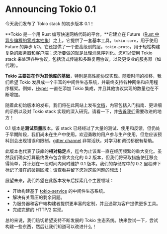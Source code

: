 # Announcing Tokio 0.1

今天我们发布了 Tokio stack 的初步版本 0.1！

**Tokio 是一个用 Rust 编写快速网络代码的平台。**它建立在 Future（[Rust 中异步编程的零成本抽象](http://aturon.github.io/blog/2016/08/11/futures/)）之上。它提供了一套基本工具，`tokio-core`，用于使用 Future 的异步 I/O。它还提供了一个更高级别的层，`tokio-proto`，用于轻松构建复杂的服务器和客户端；您所要做的就是处理消息序列化。您可以使用 Tokio stack 来处理各种协议，包括流式传输和多路复用协议，以及更专业的服务器（如代理）。

**Tokio 主要旨在作为其他库的基础**，特别是高性能协议实现。随着时间的推移，我们希望 Tokio 发展成一个丰富的中间件生态系统，并最终支持各种网络和应用程序框架。例如，[Hyper](http://hyper.rs/) 一直在添加 Tokio 集成，并且其他协议实现的数量也在不断增加。

随着此初始版本的发布，我们将在此网站上发布[文档](https://tokio.rs/tokio/tutorial)，内容包括入门指南、更详细的示例以及对 Tokio stack 实现的深入研究。请看一下，并[告诉我们](https://github.com/tokio-rs/website/issues)需要改进的地方！

0.1 版本是**测试质量**版本。该 stack 已经经过了大量的测试、使用和反馈，但仍处于早期阶段，我们尚未在生产中使用。欢迎勇敢的用户参与生产使用，但您应该预料到会出现错误和限制。[gitter channel](https://gitter.im/tokio-rs/tokio) 非常活跃，对学习和调试都很有帮助。

此版本也代表了该库的**相对稳定**点，迄今为止该库一直在经历频繁的重大变化。虽然我们确实打算最终发布包含重大变化的 0.2 版本，但我们将采取措施使迁移变得简单，并计划在一段时间内同时维护 0.1 版本。我们的存储库中的 0.2 里程碑下标记了潜在的破损区域；请查看并留下您对这些问题的想法！

展望未来，我们希望在此版本发布后探索几个主要领域：

- 开始构建基于 [tokio-service](https://github.com/tokio-rs/tokio-service) 的中间件生态系统。
- 解决有关背压的剩余问题。
- 为服务器和客户端构建者提供更丰富的定制，并且通常为客户提供更多工具。
- 完成完整的 HTTP/2 实现。

总的来说，我们热切希望支持不断发展的 Tokio 生态系统。快来尝试一下，尝试构建一些东西，然后让我们知道可以改进什么！

